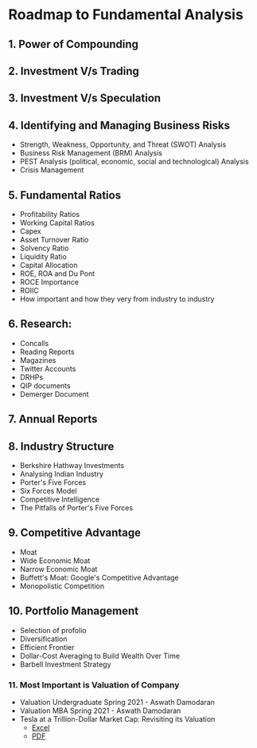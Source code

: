 # Roadmap to Fundamental Analysis

## 1. Power of Compounding
## 2. Investment V/s Trading
## 3. Investment V/s Speculation
## 4. Identifying and Managing Business Risks

+ Strength, Weakness, Opportunity, and Threat (SWOT) Analysis
+ Business Risk Management (BRM) Analysis
+ PEST Analysis (political, economic, social and technological) Analysis
+ Crisis Management


## 5. Fundamental Ratios

+ Profitability Ratios
+ Working Capital Ratios
+ Capex
+ Asset Turnover Ratio
+ Solvency Ratio
+ Liquidity Ratio
+ Capital Allocation 
+ ROE, ROA and Du Pont
+ ROCE Importance
+ ROIIC
+ How important and how they very from industry to industry

## 6. Research:

+ Concalls
+ Reading Reports
+ Magazines
+ Twitter Accounts
+ DRHPs
+ QIP documents
+ Demerger Document


## 7. Annual Reports

## 8. Industry Structure
+ Berkshire Hathway Investments
+ Analysing Indian Industry
+ Porter's Five Forces
+ Six Forces Model
+ Competitive Intelligence
+ The Pitfalls of Porter's Five Forces

## 9. Competitive Advantage
+ Moat
+ Wide Economic Moat
+ Narrow Economic Moat
+ Buffett's Moat: Google's Competitive Advantage
+ Monopolistic Competition

## 10. Portfolio Management
+ Selection of profolio
+ Diversification
+ Efficient Frontier
+ Dollar-Cost Averaging to Build Wealth Over Time
+ Barbell Investment Strategy

### 11. Most Important is Valuation of Company
+ Valuation Undergraduate Spring 2021 - Aswath Damodaran
+ Valuation MBA Spring 2021 - Aswath Damodaran
+ Tesla at a Trillion-Dollar Market Cap: Revisiting its Valuation
  + [Excel](https://view.officeapps.live.com/op/view.aspx?src=http%3A%2F%2Fpeople.stern.nyu.edu%2Fadamodar%2Fpc%2Fblog%2FTeslaNov2021DIY.xlsx&wdOrigin=BROWSELINK)
  + [PDF](http://people.stern.nyu.edu/adamodar/pdfiles/blog/TeslaTrillion.pdf)
